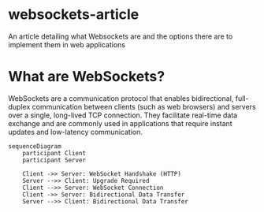 # websockets-article
An article detailing what Websockets are and the options there are to implement them in web applications

# What are WebSockets?
WebSockets are a communication protocol that enables bidirectional, full-duplex communication between clients (such as web browsers) and servers over a single, long-lived TCP connection. They facilitate real-time data exchange and are commonly used in applications that require instant updates and low-latency communication.

```mermaid
sequenceDiagram
    participant Client
    participant Server

    Client ->> Server: WebSocket Handshake (HTTP)
    Server -->> Client: Upgrade Required
    Client -->> Server: WebSocket Connection
    Client ->> Server: Bidirectional Data Transfer
    Server -->> Client: Bidirectional Data Transfer
```
